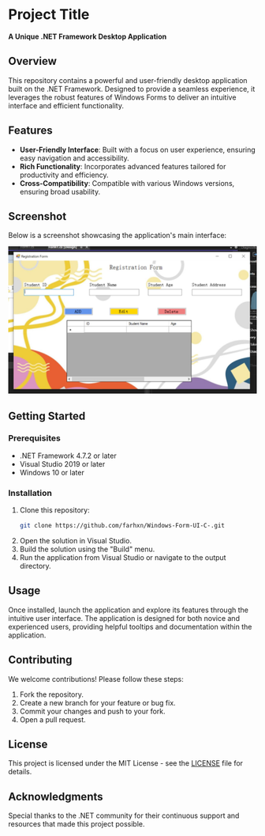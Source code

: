 # Project Title

**A Unique .NET Framework Desktop Application**

## Overview

This repository contains a powerful and user-friendly desktop application built on the .NET Framework. Designed to provide a seamless experience, it leverages the robust features of Windows Forms to deliver an intuitive interface and efficient functionality.

## Features

- **User-Friendly Interface**: Built with a focus on user experience, ensuring easy navigation and accessibility.
- **Rich Functionality**: Incorporates advanced features tailored for productivity and efficiency.
- **Cross-Compatibility**: Compatible with various Windows versions, ensuring broad usability.

## Screenshot

Below is a screenshot showcasing the application's main interface:

<div align="center">
  <img src="screenshot/pic1.png" alt="Application Screenshot" width="600"/>
</div>

## Getting Started

### Prerequisites

- .NET Framework 4.7.2 or later
- Visual Studio 2019 or later
- Windows 10 or later

### Installation

1. Clone this repository:
   ```bash
   git clone https://github.com/farhxn/Windows-Form-UI-C-.git
   ```
2. Open the solution in Visual Studio.
3. Build the solution using the "Build" menu.
4. Run the application from Visual Studio or navigate to the output directory.

## Usage

Once installed, launch the application and explore its features through the intuitive user interface. The application is designed for both novice and experienced users, providing helpful tooltips and documentation within the application.

## Contributing

We welcome contributions! Please follow these steps:

1. Fork the repository.
2. Create a new branch for your feature or bug fix.
3. Commit your changes and push to your fork.
4. Open a pull request.

## License

This project is licensed under the MIT License - see the [LICENSE](LICENSE) file for details.

## Acknowledgments

Special thanks to the .NET community for their continuous support and resources that made this project possible.
